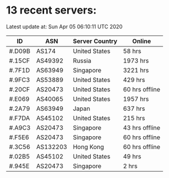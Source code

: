 # 13 recent servers:

Latest update at: Sun Apr 05 06:10:11 UTC 2020

| ID | ASN | Server Country | Online |
| -- | --- | -------------- | ------ |
| #.D09B | AS174 | United States | 58 hrs |
| #.15CF | AS49392 | Russia | 1973 hrs |
| #.7F1D | AS63949 | Singapore | 3221 hrs |
| #.9FC3 | AS53889 | United States | 429 hrs |
| #.20CF | AS20473 | United States | 60 hrs offline |
| #.E069 | AS40065 | United States | 1957 hrs |
| #.2A79 | AS63949 | Japan | 637 hrs |
| #.F7DA | AS45102 | United States | 215 hrs |
| #.A9C3 | AS20473 | Singapore | 43 hrs offline |
| #.F5E6 | AS20473 | Singapore | 60 hrs offline |
| #.3C56 | AS132203 | Hong Kong | 60 hrs offline |
| #.02B5 | AS45102 | United States | 49 hrs |
| #.945E | AS20473 | Singapore | 2 hrs |

